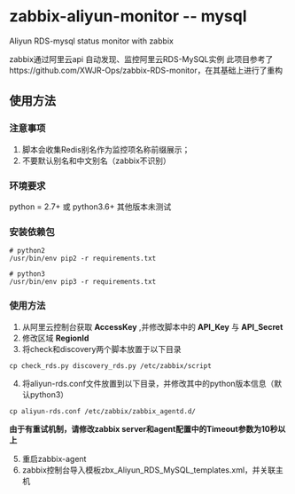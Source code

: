 # zabbix-aliyun-monitor -- mysql
Aliyun RDS-mysql status monitor with zabbix   

zabbix通过阿里云api 自动发现、监控阿里云RDS-MySQL实例
此项目参考了https://github.com/XWJR-Ops/zabbix-RDS-monitor，在其基础上进行了重构

## 使用方法
### 注意事项
1. 脚本会收集Redis别名作为监控项名称前缀展示；
2. 不要默认别名和中文别名（zabbix不识别）

### 环境要求
python = 2.7+ 或 python3.6+  其他版本未测试

### 安装依赖包
```shell
# python2
/usr/bin/env pip2 -r requirements.txt
```
```shell
# python3
/usr/bin/env pip3 -r requirements.txt
```

### 使用方法
1. 从阿里云控制台获取 **AccessKey** ,并修改脚本中的 **API_Key** 与 **API_Secret**
2. 修改区域 **RegionId**
3. 将check和discovery两个脚本放置于以下目录
```shell
cp check_rds.py discovery_rds.py /etc/zabbix/script
```
4. 将aliyun-rds.conf文件放置到以下目录，并修改其中的python版本信息（默认python3）
```shell
cp aliyun-rds.conf /etc/zabbix/zabbix_agentd.d/
```

**由于有重试机制，请修改zabbix server和agent配置中的Timeout参数为10秒以上**

5. 重启zabbix-agent
6. zabbix控制台导入模板zbx_Aliyun_RDS_MySQL_templates.xml，并关联主机
